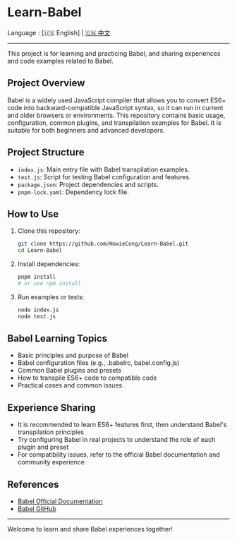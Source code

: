 # Learn-Babel

Language : [🇺🇸 English] | [🇨🇳 中文](./README-zh.md)

---

This project is for learning and practicing Babel, and sharing experiences and code examples related to Babel.

## Project Overview

Babel is a widely used JavaScript compiler that allows you to convert ES6+ code into backward-compatible JavaScript syntax, so it can run in current and older browsers or environments. This repository contains basic usage, configuration, common plugins, and transpilation examples for Babel. It is suitable for both beginners and advanced developers.

## Project Structure

- `index.js`: Main entry file with Babel transpilation examples.
- `test.js`: Script for testing Babel configuration and features.
- `package.json`: Project dependencies and scripts.
- `pnpm-lock.yaml`: Dependency lock file.

## How to Use

1. Clone this repository:
   ```bash
   git clone https://github.com/HowieCong/Learn-Babel.git
   cd Learn-Babel
   ```
2. Install dependencies:
   ```bash
   pnpm install
   # or use npm install
   ```
3. Run examples or tests:
   ```bash
   node index.js
   node test.js
   ```

## Babel Learning Topics

- Basic principles and purpose of Babel
- Babel configuration files (e.g., .babelrc, babel.config.js)
- Common Babel plugins and presets
- How to transpile ES6+ code to compatible code
- Practical cases and common issues

## Experience Sharing

- It is recommended to learn ES6+ features first, then understand Babel's transpilation principles
- Try configuring Babel in real projects to understand the role of each plugin and preset
- For compatibility issues, refer to the official Babel documentation and community experience

## References

- [Babel Official Documentation](https://babeljs.io/docs/en/)
- [Babel GitHub](https://github.com/babel/babel)

---

Welcome to learn and share Babel experiences together!
